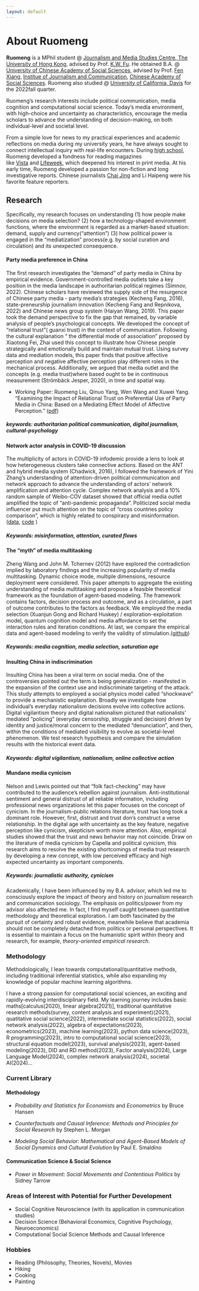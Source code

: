 ```yaml
---
layout: default
---
```



# About Ruomeng

<!-- ## links
### [Curriculum Vitae](./another-page.html).

### [Linkedin](https://www.linkedin.com/in/ruomeng-liu-a7745524b/).

For any possible cooperation or help, contact me at [lrrrmmm0413@gmail.com](mailto:lrrmmm0413@gmail.com) or [liuruomeng@ucass.edu.cn](mailto:liuruomeng@ucass.edu.cn) -->

**Ruomeng** is a MPhil student @ [Journalism and Media Studies Centre, The University of Hong Kong](https://jmsc.hku.hk/), advised by Prof. [K.W. Fu](https://sites.google.com/site/fukingwa/). He obtained B.A. @ [University of Chinese Academy of Social Sciences](https://www.ucass.edu.cn/en/index.htm), advised by Prof. [Fen Xiang](http://www.mediaresearch.cn/bsxz/202405/t20240517_5752230.shtml), [Institue of Journalism and Communication](http://www.mediaresearch.cn/), [Chinese Academy of Social Sciences](http://casseng.cssn.cn/). Ruomeng also studied @ [University of California, Davis](https://communication.ucdavis.edu/) for the 2022fall quarter. 


Ruomeng’s research interests include political communication, media cognition and computational social science. Today’s media environment, with high-choice and uncertainty as characteristics, encourage the media scholars to advance the understanding of decision-making, on both individual-level and societal level. 

From a simple love for news to my practical experiences and academic reflections on media during my university years, he have always sought to connect intellectual inquiry with real-life encounters. During [high school](http://www.scmyzx.com.cn/pcweb/index.htm), Ruomeng developed a fondness for reading magazines like [Vista](http://www.vistastory.com/#/about?columnType=1) and [Lifeweek](https://www.lifeweek.com.cn/), which deepened his interest in print media. At his early time, Ruomeng developed a passion for non-fiction and long investigative reports. Chinese journalists [Chai Jing](https://www.youtube.com/@chaijing2023) and Li Haipeng were his favorite feature reporters.

## Research

Specifically, my research focuses on understanding (1) how people make decisions on media selection? (2) how a technology-shaped environment functions, where the environment is regarded as a market-based situation: demand, supply and currency(“attention”) (3) how political power is engaged in the “mediatization” process(e.g. by social curation and circulation)  and its unexpected consequence.

#### Party media preference in China 

The first research investigates the “demand” of party media in China by empirical evidence.  Government-controlled media outlets take a key position in the media landscape in authoritarian  political regimes (Simnov, 2022). Chinese scholars have reviewed the supply side of the resurgence of Chinese party media - party media’s strategies (Kecheng Fang, 2016), state-preneurship journalism innovation (Kecheng Fang and Repnikova, 2022) and Chinese news group system (Haiyan Wang, 2019). This paper took the demand perspective to fix the gap that remained, by variable analysis of people’s psychological concepts. We developed the concept of “relational trust”( guanxi trust) in the context of communication. Following the cultural explanation “ the differential mode of association” proposed by Xiaotong Fei, Zhai used this concept to illustrate how Chinese people strategically and emotionally build and maintain mutual trust. Using survey data and mediation models, this paper finds that positive affective perception and negative affective perception play different roles in the mechanical process. Additionally, we argued that media outlet and the concepts (e.g. media trust)where based ought to be in continuous measurement (Strömbäck Jesper, 2020), in time and spatial way.
* Working Paper: Ruomeng Liu, Qinuo Yang, Wen Wang and Xuwei Yang. “Examining the Impact of Relational Trust on Preferential Use of Party Media in China: Based on a Mediating Effect Model of Affective Perception.” ([pdf](/assets/Examining_the_Impact_of_Relational_Trust_on_Preferential_Use_of_Party_Media__Based_on_a_Mediating_Effect_Model_of_Affective_Perception.pdf))

##### keywords: authoritarian political communication, digital journalism, cultural-psychology



#### Network actor analysis in COVID-19 discussion

The multiplicity of actors in COVID-19 infodemic provide a lens to look at how heterogeneous clusters take connective actions. Based on the ANT and hybrid media system (Chadwick, 2016), I followed the framework of Yini Zhang’s understanding of attention-driven political communication and network approach to advance the understanding of actors’ network amplification and attention cycle. Complex network analysis and a 10% random sample of Weibo-COV dataset showed that official media outlet amplified the topic of “anti-pandemic propaganda”. Politicized social media influencer put much attention on the topic of “cross countries policy comparison”, which is highly related to conspiracy and misinformation.([data](https://github.com/nghuyong/weibo-cov), [code](https://github.com/ruomeng6/weibo-network-actor-analysis-2019-2020)
)

##### Keywords: misinformation, attention, curated flows


#### The “myth” of media multitasking

Zheng Wang and John M. Tchernev (2012) have explored the contradiction implied by laboratory findings and the increasing popularity of media multitasking. Dynamic choice mode, multiple dimensions, resource deployment were considered. This paper attempts to aggregate the existing understanding of media multitasking and propose a feasible theoretical framework as the foundation of agent-based modeling. The framework contains factors, decision process and outcome, and as a circulation, a part of outcome contributes to the factors as feedback. We employed the media selection (Xuanjun Gong and Richard Huskey) / exploration-exploitation model, quantum cognition model and media affordance to set the interaction rules and iteration conditions. At last, we compare the empirical data and agent-based modeling to verify the validity of stimulation.([github]())

##### Keywords: media cognition, media selection, saturation age

#### Insulting China in indiscrimination

Insulting China has been a viral term on social media. One of the controversies pointed out the term is being generalization - manifested in the expansion of the context use and indiscriminate targeting of the attack. This study attempts to employed a social physics model called “shockwave” to provide a mechanistic explanation. Broadly we investigate how individual’s everyday nationalism decisions evolve into collective actions. Digital vigilantism theory and digital nationalism pictured that nationalists’ mediated “policing” (everyday censorship, struggle and decision) driven by identity and justice/moral concern to the mediated “denunciation”, and then, within the conditions of mediated visibility to evolve as societal-level phenomenon. We test research hypothesis and compare the simulation results with the historical event data.

##### Keywords: digital vigilantism, nationalism, online collective action

#### Mundane media cynicism 

Nelson and Lewis pointed out that “folk fact-checking” may have contributed to the audience’s rebellion against journalism. Anti-institutional sentiment and general distrust of all reliable information, including professional news organizations let this paper focuses on the concept of cynicism. In the journalism-public relations literature, trust has long took a dominant role. However, first, distrust and trust don’s construct a verse relationship. In the digital age with uncertainty as the key feature, negative perception like cynicism, skepticism worth more attention. Also, empirical studies showed that the trust and news behavior may not coincide. Draw on the literature of media cynicism by Capella and political cynicism, this research aims to resolve the existing shortcomings of media trust research by developing a new concept, with low perceived efficacy and high expected uncertainty as important components.

##### Keywords: journalistic authority, cynicism

Academically, I have been influenced by my B.A. advisor, which led me to consciously explore the impact of theory and history on journalism research and communication sociology. The emphasis on politics/power from my advisor also affected me. In fact, I find myself caught between quantitative methodology and theoretical exploration. I am both fascinated by the pursuit of certainty and robust evidence, meanwhile believe that academia should not be completely detached from politics or personal perspectives. It is essential to maintain a focus on the humanistic spirit within theory and research, for example, _theory-oriented empirical research_.

### Methodology

Methodologically, I lean towards computational/quantitative methods, including traditional inferential statistics, while also expanding my knowledge of popular machine learning algorithms. 

I have a strong passion for computational social sciences, an exciting and rapidly-evolving interdisciplinary field. My learning journey includes basic maths[calculus(2020), linear algebra(2021)], traditional quantitative research methods(survey, content analysis and experiment)(2021), quatitative social science(2022), intermediate social statistics(2022), social network analysis(2022), algebra of expectations(2023), econometrics(2023), machine learning(2023), python data science(2023), R programming(2023), intro to computational social science(2023), structural equation model(2023), survival analysis(2023), agent-based modeling(2023), DID and RD method(2023), Factor analysis(2024), Large Language Model(2024), complex network analysis(2024), societal AI(2024)...

### Current Library

#### Methodology
- *Probability and Statistics for Economists* and *Econometrics* by Bruce Hansen 
 
- *Counterfactuals and Causal Inference: Methods and Principles for Social Research* by Stephen L. Morgan

- *Modeling Social Behavior: Mathematical and Agent-Based Models of Social Dynamics and Cultural Evolution* by Paul E. Smaldino 

#### Communication Science & Social Science

- *Power in Movement: Social Movements and Contentious Politics* by Sidney Tarrow

### Areas of Interest with Potential for Further Development

- Social Cognitive Neuroscience (with its application in communication studies)
- Decision Science (Behavioral Economics, Cognitive Psychology, Neuroeconomics)
- Computational Social Science Methods and Causal Inference

### Hobbies

-  Reading (Philosophy, Theories, Novels), Movies
-  Hiking
-  Cooking
-  Painting

<!-- ```js
// Javascript code with syntax highlighting.
var fun = function lang(l) {
  dateformat.i18n = require('./lang/' + l)
  return true;
}
```

```ruby
# Ruby code with syntax highlighting
GitHubPages::Dependencies.gems.each do |gem, version|
  s.add_dependency(gem, "= #{version}")
end
``` -->

<!-- ### Moreover💡

<!-- ### ["BLOG POSTS"](./another-page2.html) -->
<!-- ### ["Portfolio"](./portfolio.html)
### ["USEFUL LINKS"](./links.html) --> 
<!-- ### ["Book Notes"](./booknotes.html) -->

<!-- > Darauf sagte einer: Warum wehrt Ihr Euch Würdet Ihr den Gleichnissen folgen, dann wäret Ihr selbst Gleichnisse geworden und damit schon der täglichen Mühe frei.

>Ein anderer sagte: Ich wette daß auch das ein Gleichnis ist.

>Der erste sagte: Du hast gewonnen.

>Der zweite sagte: Aber leider nur im Gleichnis.

>Ein anderer sagte: Ich wette daß auch das ein Gleichnis ist.

>Der erste sagte: Du hast gewonnen.

>Der zweite sagte: Aber leider nur im Gleichnis.

>Der erste sagte: Nein, in Wirklichkeit; im Gleichnis hast Du verloren.

>Auf Balzacs Spazierstockgriff: Ich breche alle Hindernisse, auf meinem: mich brechen alle Hindernisse. Gemeinsam ist das "alle".

>Kampf – Dirigierung des Kampfes – Hilfe am – je
>Geständnis, unbedingtes Geständnis, aufspringendes Tor, es erscheint im Innern des Hauses die Welt, deren trüber Abglanz bisher draußen lag. -->


<!-- ##### Header 5

1.  This is an ordered list following a header.
2.  This is an ordered list following a header.
3.  This is an ordered list following a header.

###### Header 6

| head1        | head two          | three |
|:-------------|:------------------|:------|
| ok           | good swedish fish | nice  |
| out of stock | good and plenty   | nice  |
| ok           | good `oreos`      | hmm   |
| ok           | good `zoute` drop | yumm  |

### There's a horizontal rule below this.

* * *

### Here is an unordered list:

*   Item foo
*   Item bar
*   Item baz
*   Item zip

### And an ordered list:

1.  Item one
1.  Item two
1.  Item three
1.  Item four

### And a nested list:

- level 1 item
  - level 2 item
  - level 2 item
    - level 3 item
    - level 3 item
- level 1 item
  - level 2 item
  - level 2 item
  - level 2 item
- level 1 item
  - level 2 item
  - level 2 item
- level 1 item

### Small image

![Octocat](https://github.githubassets.com/images/icons/emoji/octocat.png)

### Large image

![Branching](https://guides.github.com/activities/hello-world/branching.png)


### Definition lists can be used with HTML syntax.

<dl>
<dt>Name</dt>
<dd>Godzilla</dd>
<dt>Born</dt>
<dd>1952</dd>
<dt>Birthplace</dt>
<dd>Japan</dd>
<dt>Color</dt>
<dd>Green</dd>
</dl>

```
Long, single-line code blocks should not wrap. They should horizontally scroll if they are too long. This line should be long enough to demonstrate this.
```

```
The final element.
``` -->
